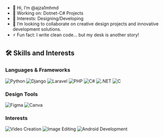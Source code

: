 - 👋 Hi, I’m @ajza1mhmd
- 💼 Working on: Dotnet-C# Projects
- 🧠 Interests: Designing/Developing
- 💞️ I’m looking to collaborate on creative design projects and innovative development solutions.
- ⚡ Fun fact:  I write clean code... but my desk is another story! 

## 🛠️ Skills and Interests

### **Languages & Frameworks**
![Python](https://img.shields.io/badge/Python-3776AB?style=for-the-badge&logo=python&logoColor=white)
![Django](https://img.shields.io/badge/Django-092E20?style=for-the-badge&logo=django&logoColor=white)
![Laravel](https://img.shields.io/badge/Laravel-FF2D20?style=for-the-badge&logo=laravel&logoColor=white)
![PHP](https://img.shields.io/badge/PHP-777BB4?style=for-the-badge&logo=php&logoColor=white)
![C#](https://img.shields.io/badge/C%23-239120?style=for-the-badge&logo=c-sharp&logoColor=white)
![.NET](https://img.shields.io/badge/.NET-512BD4?style=for-the-badge&logo=dotnet&logoColor=white)
![C](https://img.shields.io/badge/C-A8B9CC?style=for-the-badge&logo=c&logoColor=white)

### **Design Tools**
![Figma](https://img.shields.io/badge/Figma-F24E1E?style=for-the-badge&logo=figma&logoColor=white)
![Canva](https://img.shields.io/badge/Canva-00C4CC?style=for-the-badge&logo=canva&logoColor=white)

### **Interests**
![Video Creation](https://img.shields.io/badge/Video%20Creation-FF6347?style=for-the-badge&logo=youtube&logoColor=white)
![Image Editing](https://img.shields.io/badge/Image%20Editing-483D8B?style=for-the-badge&logo=adobe&logoColor=white)
![Android Development](https://img.shields.io/badge/Android%20Development-3DDC84?style=for-the-badge&logo=android&logoColor=white)
